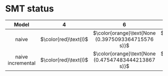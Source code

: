 # SMT status
| $\text{Model}$ | $4$ | $6$ | $8$ | $10$ | $12$ | $14$ | $16$ | $18$ | $20$ |
|:-:| :---:|:---:|:---:|:---:|:---:|:---:|:---:|:---:|:---:|
$\text{naive}$ | $\color{red}\text{I}$ | $\color{orange}\text{None (0.3975093364715576 s)}$ | $\color{orange}\text{None (10.935105800628662 s)}$ | $-$ | 
$\text{naive incremental}$ | $\color{red}\text{I}$ | $\color{orange}\text{None (0.47547483444213867 s)}$ | $\color{orange}\text{None (4.781149625778198 s)}$ | $-$ | 
